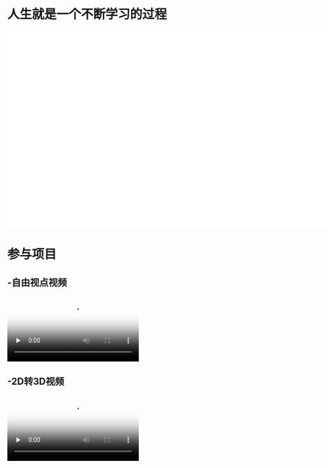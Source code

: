 # 人生就是一个不断学习的过程

<iframe 
    width="2400" 
    height="450" 
    src="demo/demo1_1.mp4"
    frameborder="0" 
    allowfullscreen>
</iframe>

# 参与项目
## -自由视点视频

<video id="video" controls="" preload="none" poster="6dof">
      <source id="mp4" src="demo/demo2.mp4" type="video/mp4">
</video>

## -2D转3D视频

<video id="video1" controls="" preload="none" poster="3d">
      <source id="mp41" src="demo/demo1_1.mp4" type="video/mp4">
</video>
